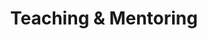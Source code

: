 ---
title: Teaching & Mentoring
university_courses:
  - title: Advanced Web Development
    institution: University of Technology
    period: Fall 2023 - Present
    role: Adjunct Professor
    description: Teaching modern web development concepts including React, Next.js, and TypeScript. Course focuses on building scalable applications and implementing best practices in software development.
  - title: Introduction to Programming
    institution: Tech Academy
    period: Spring 2023
    role: Guest Lecturer
    description: Taught fundamental programming concepts to beginners, focusing on JavaScript and basic web development principles.
workshops_training:
  - title: React Development Bootcamp
    institution: Tech Education Center
    period: Summer 2023
    role: Lead Instructor
    description: Conducted an intensive 8-week bootcamp covering React fundamentals, state management, and advanced patterns.
  - title: TypeScript Masterclass
    institution: Developer Institute
    period: Winter 2023
    role: Workshop Facilitator
    description: Led a series of workshops on TypeScript, covering type system, generics, and advanced type patterns.
mentoring:
  - title: Code Mentorship Program
    institution: Tech Community
    period: 2023 - Present
    role: Senior Mentor
    description: Mentoring junior developers in web development, providing guidance on best practices, code reviews, and career development.
--- 